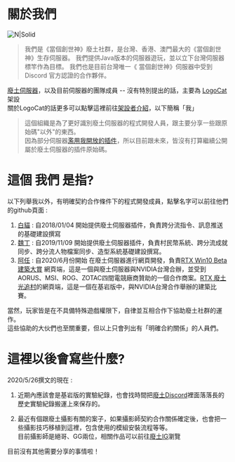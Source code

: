 # 關於我們
![N|Solid](https://www.mcfallout.net/uploads/7/7/9/4/77949402/1460258083.png)

> 我們是《當個創世神》廢土社群，是台灣、香港、澳門最大的《當個創世神》生存伺服器。
> 我們提供Java版本的伺服器遊玩，並以立下台灣伺服器標竿作為目標。
> 我們也是目前台灣唯一《 當個創世神》伺服器中受到 Discord 官方認證的合作夥伴。

[廢土伺服器]，以及目前伺服器的團隊成員 -- 沒有特別提出的話，主要為 [LogoCat] 架設  
關於LogoCat的話更多可以點擊這裡前往[架設者介紹]，以下簡稱「我」  

> 這個組織是為了更好識別廢土伺服器的程式開發人員，跟主要分享一些跟原始碼"以外"的東西。  
> 因為部分伺服器[濫用我開放的插件]，所以目前跟未來，皆沒有打算繼續公開屬於廢土伺服器的插件原始碼。
  
# 這個 我們 是指?

以下列舉我以外，有明確契約合作條件下的程式開發成員，點擊名字可以前往他們的github頁面 : 
1. [白貓] : 自2018/01/04 開始提供廢土伺服器插件，負責跨分流指令、訊息推送的基礎建設撰寫
2. [魏丁] : 自2019/11/09 開始提供廢土伺服器插件，負責村民幣系統、跨分流成就同步、跨分流人物檔案同步、造型系統基礎建設撰寫。
3. [阿任] : 自2020/6月份開始 在廢土伺服器進行網頁開發，負責[RTX Win10 Beta 建築大賞] 網頁端，這是一個與廢土伺服器與NVIDIA台灣合辦，並受到AORUS、MSI、ROG、ZOTAC四間電競廠商贊助的一個合作商案。[RTX 廢土光追村]的網頁端，這是一個在基岩版中，與NVIDIA台灣合作舉辦的建築比賽。

當然，玩家皆是在不具備特殊遊戲權限下，自律並互相合作下協助廢土社群的運作。  
這些協助的大伙們也至關重要，但以上只會列出有「明確合約關係」的人員們。
  
  
# 這裡以後會寫些什麼?
2020/5/26撰文的現在 : 

1. 近期內應該會是基岩版的實驗紀錄，也會找時間把[廢土Discord]裡面落落長的歷史實驗紀錄搬運上來保存的。

2. 最近有個跟廢土攝影有關的案子，如果攝影師契約合作關係確定後，也會把一些攝影技巧移植到這裡，包含使用的模組安裝流程等等。  
目前攝影師是絕哥、GG兩位，相關作品可以前往[廢土IG]瀏覽  
  
目前沒有其他需要分享的事情啦！


[廢土IG]: <https://www.instagram.com/mcfallout.ig/>
[廢土伺服器]: <https://mcfallout.net>
[廢土Discord]: <https://discord-invite.mcfallout.workers.dev/>
[架設者介紹]: <https://www.mcfallout.net/plugins.html>
[Logocat]: <https://github.com/kuohsuanlo>
[白貓]: <https://github.com/OowhitecatoO>
[魏丁]: <https://github.com/WeiKing1021>
[阿任]: <https://github.com/haer0248>
[RTX Win10 Beta 建築大賞]: <https://rtx.mcfallout.net/>
[RTX 廢土光追村]: <https://rtx-village.mcfallout.net/>
[濫用我開放的插件]: <https://forum.gamer.com.tw/Co.php?bsn=18673&sn=922122>

